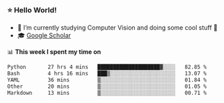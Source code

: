 ### ⭐️ Hello World!

<!--
**hologerry/hologerry** is a ✨ _special_ ✨ repository because its `README.md` (this file) appears on your GitHub profile.

Here are some ideas to get you started:

- 🔭 I’m currently working and studying on Computer Vision
- 🌱 I’m currently learning at Peking University
- 💬 Ask me about 
- 📫 How to reach me: E-mail
- 😄 Pronouns: he/his
- ⚡ Fun fact: Music is the Power
-->


- 🔭 I’m currently studying Computer Vision and doing some cool stuff 🤖
- 🎓 [Google Scholar](https://scholar.google.com/citations?user=3ykqW9wAAAAJ&hl=en)


📊 **This week I spent my time on**

<!--START_SECTION:waka-->

```txt
Python       27 hrs 4 mins   ████████████████████▓░░░░   82.85 %
Bash         4 hrs 16 mins   ███▒░░░░░░░░░░░░░░░░░░░░░   13.07 %
YAML         36 mins         ▒░░░░░░░░░░░░░░░░░░░░░░░░   01.84 %
Other        20 mins         ▒░░░░░░░░░░░░░░░░░░░░░░░░   01.05 %
Markdown     13 mins         ▒░░░░░░░░░░░░░░░░░░░░░░░░   00.71 %
```

<!--END_SECTION:waka-->
